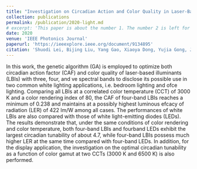 ```yaml
---
title: "Investigation on Circadian Action and Color Quality in Laser-Based Illuminant for General Lighting and Display"
collection: publications
permalink: /publication/2020-light.md
# excerpt: 'This paper is about the number 1. The number 2 is left for future work.'
date: 2020
venue: 'IEEE Photonics Journal'
paperurl: 'https://ieeexplore.ieee.org/document/9134895'
citation: 'Shuodi Lei, Bijing Liu, Yang Gao, Xiaoya Dong, Yujia Gong, Jian Xu, Yunxin Xu, Dong Wang, Ziquan Guo, Tingzhu Wu, <b>Chenliang Zhou</b>, Zongjian Cai, Yijun Lu, Zhong Chen. (2020). &quot;Investigation on Circadian Action and Color Quality in Laser-Based Illuminant for General Lighting and Display.&quot; <i>IEEE Photonics Journal,</i> vol. 12, no. 4, pp. 1-9, Aug. 2020, Art no. 8200509, doi: 10.1109/JPHOT.2020.3007529.'
---
```

In this work, the genetic algorithm (GA) is employed to optimize both circadian action factor (CAF) and color quality of laser-based illuminants (LBIs) with three, four, and ve spectral bands to disclose its possible use in two common white lighting applications, i.e. bedroom lighting and ofce lighting. Comparing all LBIs at a correlated color temperature (CCT) of 3000 K and a color rendering index of 80, the CAF of four-band LBIs reaches a minimum of 0.238 and maintains at a possibly highest luminous efcacy of radiation (LER) of 422 lm/W among all cases. The performances of white LBIs are also compared with those of white light-emitting diodes (LEDs). The results demonstrate that, under the same conditions of color rendering and color temperature, both four-band LBIs and fourband LEDs exhibit the largest circadian tunability of about 4.7, while four-band LBIs possess much higher LER at the same time compared with four-band LEDs. In addition, for the display application, the investigation on the optimal circadian tunability as a function of color gamut at two CCTs (3000 K and 6500 K) is also performed.


  